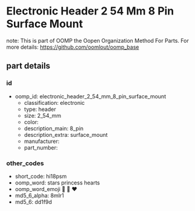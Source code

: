# Electronic Header 2 54 Mm 8 Pin Surface Mount  

note: This is part of OOMP the Oopen Organization Method For Parts. For more details: https://github.com/oomlout/oomp_base

##  part details





### id
* oomp_id: electronic_header_2_54_mm_8_pin_surface_mount
  * classification: electronic
  * type: header
  * size: 2_54_mm
  * color: 
  * description_main: 8_pin
  * description_extra: surface_mount
  * manufacturer: 
  * part_number: 

### other_codes
* short_code: hi18psm
* oomp_word: stars princess hearts
* oomp_word_emoji :stars: :princess: :hearts:
* md5_6_alpha: 8mlr1
* md5_6: dd1f9d